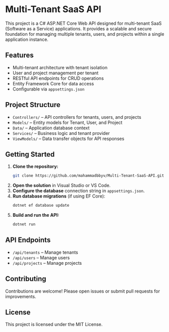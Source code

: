 # Multi-Tenant SaaS API

This project is a C# ASP.NET Core Web API designed for multi-tenant SaaS (Software as a Service) applications. It provides a scalable and secure foundation for managing multiple tenants, users, and projects within a single application instance.

## Features
- Multi-tenant architecture with tenant isolation
- User and project management per tenant
- RESTful API endpoints for CRUD operations
- Entity Framework Core for data access
- Configurable via `appsettings.json`

## Project Structure
- `Controllers/` – API controllers for tenants, users, and projects
- `Models/` – Entity models for Tenant, User, and Project
- `Data/` – Application database context
- `Services/` – Business logic and tenant provider
- `ViewModels/` – Data transfer objects for API responses

## Getting Started
1. **Clone the repository:**
   ```sh
   git clone https://github.com/mahammadbbyv/Multi-Tenant-SaaS-API.git
   ```
2. **Open the solution** in Visual Studio or VS Code.
3. **Configure the database** connection string in `appsettings.json`.
4. **Run database migrations** (if using EF Core):
   ```sh
   dotnet ef database update
   ```
5. **Build and run the API:**
   ```sh
   dotnet run
   ```

## API Endpoints
- `/api/tenants` – Manage tenants
- `/api/users` – Manage users
- `/api/projects` – Manage projects

## Contributing
Contributions are welcome! Please open issues or submit pull requests for improvements.

## License
This project is licensed under the MIT License.
